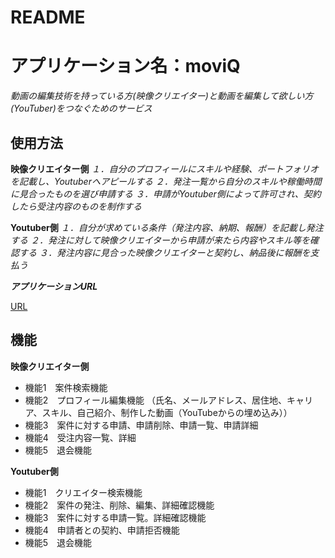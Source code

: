 # README

# アプリケーション名：moviQ

*動画の編集技術を持っている方(映像クリエイター)と動画を編集して欲しい方(YouTuber)をつなぐためのサービス*


## 使用方法

**映像クリエイター側**
 *１．自分のプロフィールにスキルや経験、ポートフォリオを記載し、Youtuberへアピールする*
 *２．発注一覧から自分のスキルや稼働時間に見合ったものを選び申請する*
 *３．申請がYoutuber側によって許可され、契約したら受注内容のものを制作する*

 **Youtuber側**
 *１．自分が求めている条件（発注内容、納期、報酬）を記載し発注する*
 *２．発注に対して映像クリエイターから申請が来たら内容やスキル等を確認する*
 *３．発注内容に見合った映像クリエイターと契約し、納品後に報酬を支払う*


***アプリケーションURL***

[URL](http://moviq.work/)



## 機能
 **映像クリエイター側**
- 機能1　案件検索機能
- 機能2　プロフィール編集機能
（氏名、メールアドレス、居住地、キャリア、スキル、自己紹介、制作した動画（YouTubeからの埋め込み））
- 機能3　案件に対する申請、申請削除、申請一覧、申請詳細
- 機能4　受注内容一覧、詳細
- 機能5　退会機能

 **Youtuber側**
- 機能1　クリエイター検索機能
- 機能2　案件の発注、削除、編集、詳細確認機能
- 機能3　案件に対する申請一覧。詳細確認機能
- 機能4　申請者との契約、申請拒否機能
- 機能5　退会機能
